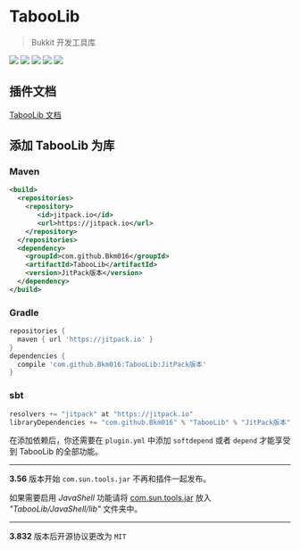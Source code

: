 # TabooLib

> Bukkit 开发工具库

[![](http://ci.pcd.ac.cn/job/TabooLibDev/badge/icon)](http://ci.pcd.ac.cn/job/TabooLibDev)
[![](https://img.shields.io/github/downloads/Bkm016/TabooLib/total.svg)](https://github.com/Bkm016/TabooLib/releases)
[![](https://img.shields.io/github/release/Bkm016/TabooLib.svg)](https://github.com/Bkm016/TabooLib/tags)
[![](https://img.shields.io/github/stars/Bkm016/TabooLib.svg?style=flat-square&label=Stars)](https://github.com/Bkm016/TabooLib)
[![](https://jitpack.io/v/Bkm016/TabooLib.svg)](https://jitpack.io/#Bkm016/TabooLib)

## 插件文档

[TabooLib 文档](https://bkm016.github.io/TabooLib/#/)

## 添加 TabooLib 为库

### Maven 

```xml
<build>
  <repositories>
    <repository>
       <id>jitpack.io</id>
       <url>https://jitpack.io</url>
    </repository>
  </repositories>        
  <dependency>
    <groupId>com.github.Bkm016</groupId>
    <artifactId>TabooLib</artifactId>
    <version>JitPack版本</version>
  </dependency>
</build>
```

### Gradle

```groovy
repositories {
  maven { url 'https://jitpack.io' }
}
dependencies {
  compile 'com.github.Bkm016:TabooLib:JitPack版本'
}
```

### sbt

```scala
resolvers += "jitpack" at "https://jitpack.io"
libraryDependencies += "com.github.Bkm016" % "TabooLib" % "JitPack版本"
```

在添加依赖后，你还需要在 `plugin.yml` 中添加 `softdepend` 或者 `depend` 才能享受到 TabooLib 的全部功能。

---
**3.56** 版本开始 `com.sun.tools.jar` 不再和插件一起发布。  

如果需要启用 *JavaShell* 功能请将 [com.sun.tools.jar](http://skymc.oss-cn-shanghai.aliyuncs.com/plugins/com.sun.tools.jar) 放入 *"TabooLib/JavaShell/lib"* 文件夹中。  

---
**3.832** 版本后开源协议更改为 `MIT`
